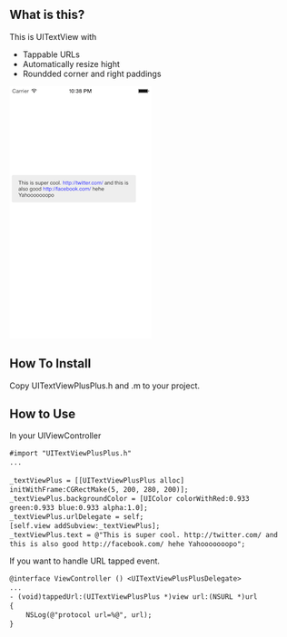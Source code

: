 ## What is this?
This is UITextView with
- Tappable URLs
- Automatically resize hight
- Roundded corner and right paddings

![screenshot](https://raw.githubusercontent.com/higepon/UITextViewPlusPlus/master/screen.png)
## How To Install
Copy UITextViewPlusPlus.h and .m to your project.

## How to Use
In your UIViewController
````objc
#import "UITextViewPlusPlus.h"
...

_textViewPlus = [[UITextViewPlusPlus alloc] initWithFrame:CGRectMake(5, 200, 280, 200)];
_textViewPlus.backgroundColor = [UIColor colorWithRed:0.933 green:0.933 blue:0.933 alpha:1.0];
_textViewPlus.urlDelegate = self;
[self.view addSubview:_textViewPlus];
_textViewPlus.text = @"This is super cool. http://twitter.com/ and this is also good http://facebook.com/ hehe Yahooooooopo";

````

If you want to handle URL tapped event.
````objc
@interface ViewController () <UITextViewPlusPlusDelegate>
...
- (void)tappedUrl:(UITextViewPlusPlus *)view url:(NSURL *)url
{
    NSLog(@"protocol url=%@", url);
}
````
